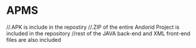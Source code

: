 # APMS

  //.APK is include in the repostiry
  //.ZIP of the entire Andorid Project is included in the repository
  //rest of the JAVA back-end and XML front-end files are also included
